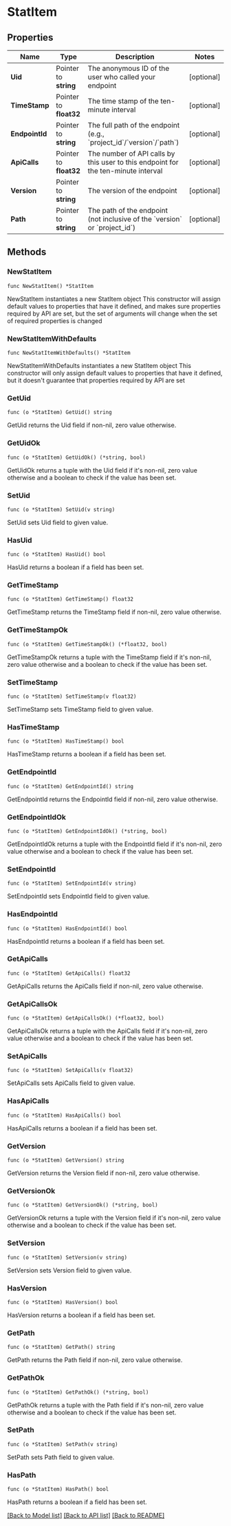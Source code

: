# StatItem

## Properties

Name | Type | Description | Notes
------------ | ------------- | ------------- | -------------
**Uid** | Pointer to **string** | The anonymous ID of the user who called your endpoint  | [optional] 
**TimeStamp** | Pointer to **float32** | The time stamp of the ten-minute interval  | [optional] 
**EndpointId** | Pointer to **string** | The full path of the endpoint (e.g., &#x60;project_id&#x60;/&#x60;version&#x60;/&#x60;path&#x60;)  | [optional] 
**ApiCalls** | Pointer to **float32** | The number of API calls by this user to this endpoint for the ten-minute interval  | [optional] 
**Version** | Pointer to **string** | The version of the endpoint | [optional] 
**Path** | Pointer to **string** | The path of the endpoint (not inclusive of the &#x60;version&#x60; or &#x60;project_id&#x60;) | [optional] 

## Methods

### NewStatItem

`func NewStatItem() *StatItem`

NewStatItem instantiates a new StatItem object
This constructor will assign default values to properties that have it defined,
and makes sure properties required by API are set, but the set of arguments
will change when the set of required properties is changed

### NewStatItemWithDefaults

`func NewStatItemWithDefaults() *StatItem`

NewStatItemWithDefaults instantiates a new StatItem object
This constructor will only assign default values to properties that have it defined,
but it doesn't guarantee that properties required by API are set

### GetUid

`func (o *StatItem) GetUid() string`

GetUid returns the Uid field if non-nil, zero value otherwise.

### GetUidOk

`func (o *StatItem) GetUidOk() (*string, bool)`

GetUidOk returns a tuple with the Uid field if it's non-nil, zero value otherwise
and a boolean to check if the value has been set.

### SetUid

`func (o *StatItem) SetUid(v string)`

SetUid sets Uid field to given value.

### HasUid

`func (o *StatItem) HasUid() bool`

HasUid returns a boolean if a field has been set.

### GetTimeStamp

`func (o *StatItem) GetTimeStamp() float32`

GetTimeStamp returns the TimeStamp field if non-nil, zero value otherwise.

### GetTimeStampOk

`func (o *StatItem) GetTimeStampOk() (*float32, bool)`

GetTimeStampOk returns a tuple with the TimeStamp field if it's non-nil, zero value otherwise
and a boolean to check if the value has been set.

### SetTimeStamp

`func (o *StatItem) SetTimeStamp(v float32)`

SetTimeStamp sets TimeStamp field to given value.

### HasTimeStamp

`func (o *StatItem) HasTimeStamp() bool`

HasTimeStamp returns a boolean if a field has been set.

### GetEndpointId

`func (o *StatItem) GetEndpointId() string`

GetEndpointId returns the EndpointId field if non-nil, zero value otherwise.

### GetEndpointIdOk

`func (o *StatItem) GetEndpointIdOk() (*string, bool)`

GetEndpointIdOk returns a tuple with the EndpointId field if it's non-nil, zero value otherwise
and a boolean to check if the value has been set.

### SetEndpointId

`func (o *StatItem) SetEndpointId(v string)`

SetEndpointId sets EndpointId field to given value.

### HasEndpointId

`func (o *StatItem) HasEndpointId() bool`

HasEndpointId returns a boolean if a field has been set.

### GetApiCalls

`func (o *StatItem) GetApiCalls() float32`

GetApiCalls returns the ApiCalls field if non-nil, zero value otherwise.

### GetApiCallsOk

`func (o *StatItem) GetApiCallsOk() (*float32, bool)`

GetApiCallsOk returns a tuple with the ApiCalls field if it's non-nil, zero value otherwise
and a boolean to check if the value has been set.

### SetApiCalls

`func (o *StatItem) SetApiCalls(v float32)`

SetApiCalls sets ApiCalls field to given value.

### HasApiCalls

`func (o *StatItem) HasApiCalls() bool`

HasApiCalls returns a boolean if a field has been set.

### GetVersion

`func (o *StatItem) GetVersion() string`

GetVersion returns the Version field if non-nil, zero value otherwise.

### GetVersionOk

`func (o *StatItem) GetVersionOk() (*string, bool)`

GetVersionOk returns a tuple with the Version field if it's non-nil, zero value otherwise
and a boolean to check if the value has been set.

### SetVersion

`func (o *StatItem) SetVersion(v string)`

SetVersion sets Version field to given value.

### HasVersion

`func (o *StatItem) HasVersion() bool`

HasVersion returns a boolean if a field has been set.

### GetPath

`func (o *StatItem) GetPath() string`

GetPath returns the Path field if non-nil, zero value otherwise.

### GetPathOk

`func (o *StatItem) GetPathOk() (*string, bool)`

GetPathOk returns a tuple with the Path field if it's non-nil, zero value otherwise
and a boolean to check if the value has been set.

### SetPath

`func (o *StatItem) SetPath(v string)`

SetPath sets Path field to given value.

### HasPath

`func (o *StatItem) HasPath() bool`

HasPath returns a boolean if a field has been set.


[[Back to Model list]](../README.md#documentation-for-models) [[Back to API list]](../README.md#documentation-for-api-endpoints) [[Back to README]](../README.md)


